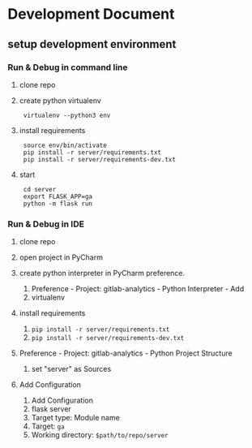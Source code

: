 # Development Document

## setup development environment

### Run & Debug in command line

1. clone repo
2. create python virtualenv

        virtualenv --python3 env

3. install requirements

        source env/bin/activate
        pip install -r server/requirements.txt
        pip install -r server/requirements-dev.txt

4. start

        cd server
        export FLASK_APP=ga
        python -m flask run

### Run & Debug in IDE

1. clone repo
2. open project in PyCharm
3. create python interpreter in PyCharm preference.

   1. Preference - Project: gitlab-analytics - Python Interpreter - Add
   2. virtualenv

4. install requirements

   1. `pip install -r server/requirements.txt`
   2. `pip install -r server/requirements-dev.txt`

5. Preference - Project: gitlab-analytics - Python Project Structure
   1. set "server" as Sources

6. Add Configuration
   1. Add Configuration 
   2. flask server 
   3. Target type: Module name 
   4. Target: `ga` 
   5. Working directory: `$path/to/repo/server`
